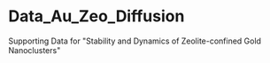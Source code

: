 # Data_Au_Zeo_Diffusion
Supporting Data for "Stability and Dynamics of Zeolite-confined Gold Nanoclusters"
